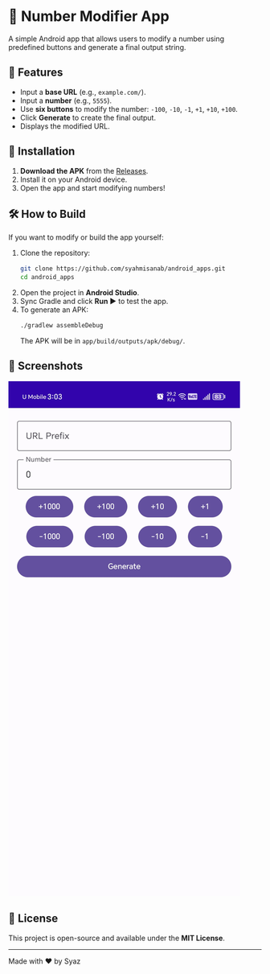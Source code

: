 # 🔢 Number Modifier App

A simple Android app that allows users to modify a number using predefined buttons and generate a final output string.

## 📱 Features
- Input a **base URL** (e.g., `example.com/`).
- Input a **number** (e.g., `5555`).
- Use **six buttons** to modify the number: `-100`, `-10`, `-1`, `+1`, `+10`, `+100`.
- Click **Generate** to create the final output.
- Displays the modified URL.

## 🚀 Installation
1. **Download the APK** from the [Releases](https://github.com/syahmisanab/android_apps/releases).
2. Install it on your Android device.
3. Open the app and start modifying numbers!

## 🛠️ How to Build
If you want to modify or build the app yourself:
1. Clone the repository:
   ```sh
   git clone https://github.com/syahmisanab/android_apps.git
   cd android_apps
   ```
2. Open the project in **Android Studio**.
3. Sync Gradle and click **Run ▶️** to test the app.
4. To generate an APK:
   ```sh
   ./gradlew assembleDebug
   ```
   The APK will be in `app/build/outputs/apk/debug/`.

## 📸 Screenshots
![App Screenshot](https://github.com/syahmisanab/android_apps/blob/main/myapplication.jpg?raw=true)

## 📜 License
This project is open-source and available under the **MIT License**.

---
Made with ❤️ by Syaz



